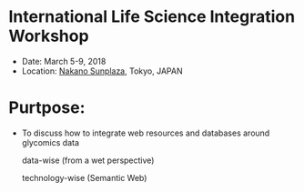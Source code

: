 # International Life Science Integration Workshop
* Date: March 5-9, 2018
* Location: <a href="https://www.sunplaza.jp/en/">Nakano Sunplaza</a>, Tokyo, JAPAN

# Purtpose:
* To discuss how to integrate web resources and databases around glycomics data

  data-wise (from a wet perspective) 

  technology-wise (Semantic Web) 

